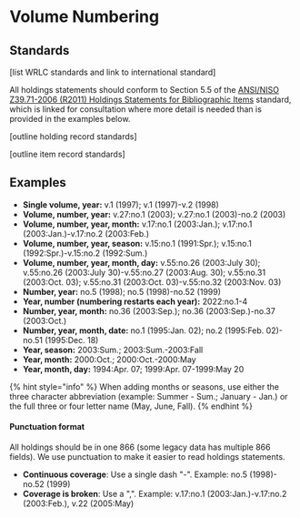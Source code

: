 # Volume Numbering

## Standards

\[list WRLC standards and link to international standard]

All holdings statements should conform to Section 5.5 of the [ANSI/NISO Z39.71-2006 (R2011) Holdings Statements for Bibliographic Items](https://groups.niso.org/higherlogic/ws/public/download/18121/Z39.71-2006\_\(R2011\).pdf) standard, which is linked for consultation where more detail is needed than is provided in the examples below.

\[outline holding record standards]

\[outline item record standards]

## Examples

* **Single volume, year:** v.1 (1997); v.1 (1997)-v.2 (1998)
* **Volume, number, year:** v.27:no.1 (2003); v.27:no.1 (2003)-no.2 (2003)
* **Volume, number, year, month:** v.17:no.1 (2003:Jan.); v.17:no.1 (2003:Jan.)-v.17:no.2 (2003:Feb.)
* **Volume, number, year, season:** v.15:no.1 (1991:Spr.); v.15:no.1 (1992:Spr.)-v.15:no.2 (1992:Sum.)
* **Volume, number, year, month, day:** v.55:no.26 (2003:July 30); v.55:no.26 (2003:July 30)-v.55:no.27 (2003:Aug. 30); v.55:no.31 (2003:Oct. 03); v.55:no.31 (2003:Oct. 03)-v.55:no.32 (2003:Nov. 03)
* **Number, year:** no.5 (1998); no.5 (1998)-no.52 (1999)
* **Year, number (numbering restarts each year):** 2022:no.1-4
* **Number, year, month:** no.36 (2003:Sep.); no.36 (2003:Sep.)-no.37 (2003:Oct.)
* **Number, year, month, date:** no.1 (1995:Jan. 02); no.2 (1995:Feb. 02)-no.51 (1995:Dec. 18)
* **Year, season:** 2003:Sum.; 2003:Sum.-2003:Fall
* **Year, month:** 2000:Oct.; 2000:Oct.-2000:May
* **Year, month, day:** 1994:Apr. 07; 1999:Apr. 07-1999:May 20

{% hint style="info" %}
When adding months or seasons, use either the three character abbreviation (example: Summer - Sum.; January - Jan.) or the full three or four letter name (May, June, Fall).
{% endhint %}

#### Punctuation format

All holdings should be in one 866 (some legacy data has multiple 866 fields). We use punctuation to make it easier to read holdings statements.

* **Continuous coverage**: Use a single dash "-". Example: no.5 (1998)-no.52 (1999)
* **Coverage is broken**: Use a ",". Example: v.17:no.1 (2003:Jan.)-v.17:no.2 (2003:Feb.), v.22 (2005:May)

